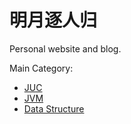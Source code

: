 # 明月逐人归

Personal website and blog. 

Main Category:

- [JUC](https://mingshan.fun/categories/java/juc/)
- [JVM](https://mingshan.fun/categories/jvm/)
- [Data Structure](https://mingshan.fun/categories/%E6%95%B0%E6%8D%AE%E7%BB%93%E6%9E%84/)

